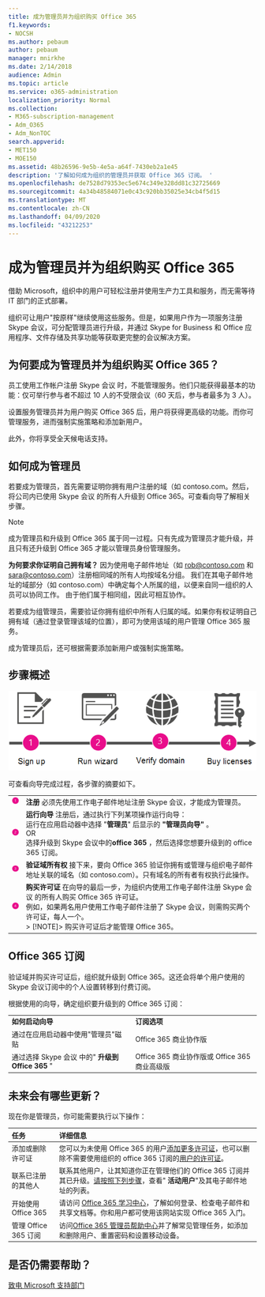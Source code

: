 ```yaml
---
title: 成为管理员并为组织购买 Office 365
f1.keywords:
- NOCSH
ms.author: pebaum
author: pebaum
manager: mnirkhe
ms.date: 2/14/2018
audience: Admin
ms.topic: article
ms.service: o365-administration
localization_priority: Normal
ms.collection:
- M365-subscription-management
- Adm_O365
- Adm_NonTOC
search.appverid:
- MET150
- MOE150
ms.assetid: 48b26596-9e5b-4e5a-a64f-7430eb2a1e45
description: '了解如何成为组织的管理员并获取 Office 365 订阅。 '
ms.openlocfilehash: de7528d79353ec5e674c349e328dd81c32725669
ms.sourcegitcommit: 4a34b48584071e0c43c920bb35025e34cb4f5d15
ms.translationtype: MT
ms.contentlocale: zh-CN
ms.lasthandoff: 04/09/2020
ms.locfileid: "43212253"
---
```

# <a name="become-the-admin-and-purchase-office-365-for-your-organization"></a>成为管理员并为组织购买 Office 365

借助 Microsoft，组织中的用户可轻松注册并使用生产力工具和服务，而无需等待 IT 部门的正式部署。
  
组织可让用户"按原样"继续使用这些服务。但是，如果用户作为一项服务注册 Skype 会议，可分配管理员进行升级，并通过 Skype for Business 和 Office 应用程序、文件存储及共享功能等获取更完整的会议解决方案。
  
## <a name="why-become-the-admin-and-buy-office-365-for-your-organization"></a>为何要成为管理员并为组织购买 Office 365？

员工使用工作帐户注册 Skype 会议 时，不能管理服务。他们只能获得最基本的功能：仅可举行参与者不超过 10 人的不受限会议（60 天后，参与者最多为 3 人）。 
  
设置服务管理员并为用户购买 Office 365 后，用户将获得更高级的功能。而你可管理服务，进而强制实施策略和添加新用户。
  
此外，你将享受全天候电话支持。
  
## <a name="how-to-become-the-admin"></a>如何成为管理员

若要成为管理员，首先需要证明你拥有用户注册的域（如 contoso.com。然后，将公司内已使用 Skype 会议 的所有人升级到 Office 365。可查看向导了解相关步骤。
  
> [!NOTE]
> 成为管理员和升级到 Office 365 属于同一过程。只有先成为管理员才能升级，并且只有还升级到 Office 365 才能以管理员身份管理服务。 
  
 **为何要求你证明自己拥有域？** 因为使用电子邮件地址（如 rob@contoso.com 和 sara@contoso.com）注册相同域的所有人均按域名分组。 我们在其电子邮件地址的域部分（如 contoso.com）中确定每个人所属的组，以便来自同一组织的人员可以协同工作。 由于他们属于相同组，因此可相互协作。
  
若要成为组管理员，需要验证你拥有组织中所有人归属的域。如果你有权证明自己拥有域（通过登录管理该域的位置），即可为使用该域的用户管理 Office 365 服务。
  
成为管理员后，还可根据需要添加新用户或强制实施策略。
  
## <a name="overview-of-the-steps"></a>步骤概述

![成为管理员和购买 Office 365 涉及的阶段的高级视图。](../../media/1ee46aff-dccb-4bfd-abb3-811a616009af.png)
  
可查看向导完成过程，各步骤的摘要如下。
  
|||
|:-----|:-----|
|![粉色圆圈中的数字 1](../../media/a4da261d-2516-48c5-b58a-9c452b9086b8.png)|**注册** 必须先使用工作电子邮件地址注册 Skype 会议，才能成为管理员。  <br/> |
|![粉色圆圈中的数字 2。](../../media/de3c1ab4-4f01-4026-b1ba-3265bdb32a89.png)|**运行向导** 注册后，通过执行下列某项操作运行向导：  <br/>  运行在应用启动器中选择 "**管理员**" 后显示的 **"管理员向导"** 。  <br/>  OR  <br/>  选择升级到 Skype 会议中的**office 365** ，然后选择您想要升级到的 office 365 订阅。  <br/> |
|![粉色圆圈中的数字 3。](../../media/60fa378c-6ac1-4cbd-a782-2fa7ca619dc6.png)|**验证域所有权** 接下来，要向 Office 365 验证你拥有或管理与组织电子邮件地址关联的域名（如 contoso.com）。只有域名的所有者有权执行此操作。  <br/> |
|![粉色圆圈中的数字 4。](../../media/1a0ff2ce-0942-405a-94e3-9bfeb1e5059e.png)|**购买许可证** 在向导的最后一步，为组织内使用工作电子邮件注册 Skype 会议 的所有人购买 Office 365 许可证。  <br/> 例如，如果两名用户使用工作电子邮件注册了 Skype 会议，则需购买两个许可证，每人一个。  <br/> > [!NOTE]> 购买许可证后才能管理 Office 365。           |

## <a name="your-office-365-subscription"></a>Office 365 订阅

验证域并购买许可证后，组织就升级到 Office 365。这还会将单个用户使用的 Skype 会议订阅中的个人设置转移到付费订阅。
  
根据使用的向导，确定组织要升级到的 Office 365 订阅：
  
|||
|:-----|:-----|
|**如何启动向导** <br/> |**订阅选项** <br/> |
|通过在应用启动器中使用"管理员"磁贴  <br/> |Office 365 商业协作版  <br/> |
|通过选择 Skype 会议 中的" **升级到 Office 365** "  <br/> |Office 365 商业协作版或 Office 365 商业高级版  <br/> |
   
## <a name="whats-next"></a>未来会有哪些更新？

现在你是管理员，你可能需要执行以下操作：
  
|****任务****|****详细信息****|
|:-----|:-----|
|添加或删除许可证  <br/> |您可以为未使用 Office 365 的用户[添加更多许可证](../../commerce/licenses/buy-licenses.md)，也可以删除不需要使用组织的 office 365 订阅的[用户的许可证](../manage/remove-licenses-from-users.md)。  <br/> |
|联系已注册的其他人  <br/> |联系其他用户，让其知道你正在管理他们的 Office 365 订阅并其已升级。[请按照下列步骤](../add-users/add-users.md)，查看" **活动用户**"及其电子邮件地址的列表。<br/> |
|开始使用 Office 365  <br/> |请访问 [Office 365 学习中心](https://support.office.com/learn/office365-for-business)，了解如何登录、检查电子邮件和共享文档等。你和用户都可使用该网站实现 Office 365 入门。  <br/> |
|管理 Office 365 订阅  <br/> |访问[Office 365 管理员帮助中心](../admin-home.md)并了解常见管理任务，如添加和删除用户、重置密码和设置移动设备。  <br/> |

## <a name="still-need-help"></a>是否仍需要帮助？

[致电 Microsoft 支持部门](../contact-support-for-business-products.md)
